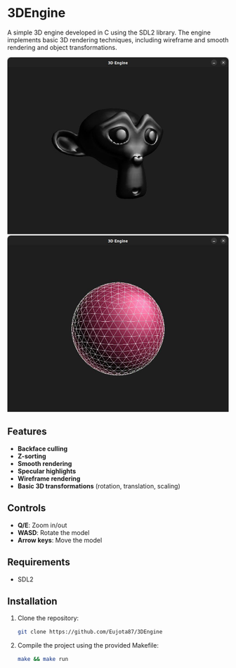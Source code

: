# 3DEngine

A simple 3D engine developed in C using the SDL2 library. The engine implements basic 3D rendering techniques, including wireframe and smooth rendering and object transformations.

![Engine Previes Image](1721696471114.jpeg)
![Engine Previes Image](1721696471345.jpeg)

## Features
- **Backface culling**
- **Z-sorting**
- **Smooth rendering**
- **Specular highlights**
- **Wireframe rendering**
- **Basic 3D transformations** (rotation, translation, scaling)

## Controls
- **Q/E**: Zoom in/out
- **WASD**: Rotate the model
- **Arrow keys**: Move the model

## Requirements
- SDL2

## Installation
1. Clone the repository:  
   ```bash
   git clone https://github.com/Eujota87/3DEngine
2. Compile the project using the provided Makefile:
   ```bash
   make && make run
